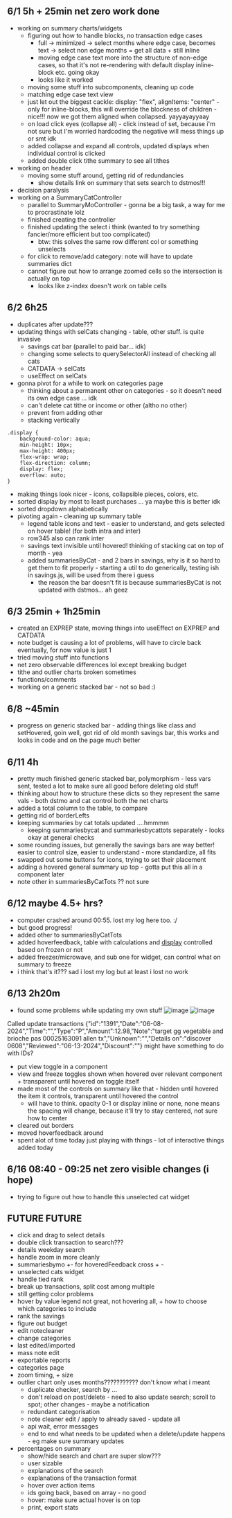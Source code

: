 ## 6/1 5h + 25min net zero work done
* working on summary charts/widgets
  * figuring out how to handle blocks, no transaction edge cases
    * full -> minimized -> select months where edge case, becomes text -> select non edge months = get all data + still inline
    * moving edge case text more into the structure of non-edge cases, so that it's not re-rendering with default display inline-block etc. going okay
    * looks like it worked
  * moving some stuff into subcomponents, cleaning up code
  * matching edge case text view
  * just let out the biggest cackle: display: "flex", alignItems: "center" - only for inline-blocks, this will override the blockness of children - nice!!! now we got them aligned when collapsed. yayyayayyaay
  * on load click eyes (collapse all) - click instead of set, because i'm not sure but I'm worried hardcoding the negative will mess things up or smt idk
  * added collapse and expand all controls, updated displays when individual control is clicked
  * added double click tithe summary to see all tithes
* working on header
  * moving some stuff around, getting rid of redundancies
    * show details link on summary that sets search to dstmos!!!
* decision paralysis
* working on a SummaryCatController
  * parallel to SummaryMoController - gonna be a big task, a way for me to procrastinate lolz
  * finished creating the controller
  * finished updating the select i think (wanted to try something fancier/more efficient but too complicated)
    * btw: this solves the same row different col or something unselects
  * for click to remove/add category: note will have to update summaries dict
  * cannot figure out how to arrange zoomed cells so the intersection is actually on top
    * looks like z-index doesn't work on table cells
## 6/2 6h25
* duplicates after update???
* updating things with selCats changing - table, other stuff. is quite invasive
  * savings cat bar (parallel to paid bar... idk)
  * changing some selects to querySelectorAll instead of checking all cats
  * CATDATA -> selCats
  * useEffect on selCats
* gonna pivot for a while to work on categories page
  * thinking about a permanent other on categories - so it doesn't need its own edge case ... idk
  * can't delete cat tithe or income or other (altho no other)
  * prevent from adding other
  * stacking vertically
```
.display {
    background-color: aqua;
    min-height: 10px;
    max-height: 400px;
    flex-wrap: wrap;
    flex-direction: column;
    display: flex;
    overflow: auto;
}
```
  * making things look nicer - icons, collapsible pieces, colors, etc.
  * sorted display by most to least purchases ... ya maybe this is better idk
  * sorted dropdown alphabetically
* pivoting again - cleaning up summary table
  * legend table icons and text - easier to understand, and gets selected on hover table! (for both intra and inter)
  * row345 also can rank inter
  * savings text invisible until hovered! thinking of stacking cat on top of month - yea
  * added summariesByCat - and 2 bars in savings, why is it so hard to get them to fit properly - starting a util to do generically, testing ish in savings.js, will be used from there i guess
    * the reason the bar doesn't fit is because summariesByCat is not updated with dstmos... ah geez

## 6/3 25min + 1h25min
* created an EXPREP state, moving things into useEffect on EXPREP and CATDATA
* note budget is causing a lot of problems, will have to circle back eventually, for now value is just 1
* tried moving stuff into functions
* net zero observable differences lol except breaking budget
* tithe and outlier charts broken sometimes
* functions/comments
* working on a generic stacked bar - not so bad :)
## 6/8 ~45min
* progress on generic stacked bar - adding things like class and setHovered, goin well, got rid of old month savings bar, this works and looks in code and on the page much better
## 6/11 4h
* pretty much finished generic stacked bar, polymorphism - less vars sent, tested a lot to make sure all good before deleting old stuff
* thinking about how to structure these dicts so they represent the same vals - both dstmo and cat control both the net charts
* added a total column to the table, to compare
* getting rid of borderLefts
* keeping summaries by cat totals updated ....hmmmm
  * keeping summariesbycat and summariesbycattots separately - looks okay at general checks
* some rounding issues, but generally the savings bars are way better! easier to control size, easier to understand - more standardize, all fits
* swapped out some buttons for icons, trying to set their placement
* adding a hovered general summary up top - gotta put this all in a component later
* note other in summariesByCatTots ?? not sure
## 6/12 maybe 4.5+ hrs?
* computer crashed around 00:55. lost my log here too. :/
* but good progress!
* added other to summariesByCatTots
* added hoverfeedback, table with calculations and [display](https://stackoverflow.com/questions/6297591/how-to-invert-transpose-the-rows-and-columns-of-an-html-table) controlled based on frozen or not
* added freezer/microwave, and sub one for widget, can control what on summary to freeze
* i think that's it??? sad i lost my log but at least i lost no work
## 6/13 2h20m
* found some problems while updating my own stuff
![image](https://github.com/wenyaoxue/expensereportutils/assets/119467979/3be2152f-50bb-4ecd-baa8-a008bcbf19b5)
![image](https://github.com/wenyaoxue/expensereportutils/assets/119467979/924710c5-5885-4969-be4f-e2078caa33aa)

Called update transactions
{"id":"1391","Date":"06-08-2024","Time":"","Type":"P","Amount":12.98,"Note":"target gg vegetable and brioche pas 00025163091 allen tx","Unknown":"","Details on":"discover 0608","Reviewed":"06-13-2024","Discount":""}
might have something to do with IDs?
* put view toggle in a component
* view and freeze toggles shown when hovered over relevant component + transparent until hovered on toggle itself
* made most of the controls on summary like that - hidden until hovered the item it controls, transparent until hovered the control
  * will have to think. opacity 0-1 or display inline or none, none means the spacing will change, because it'll try to stay centered, not sure how to center
* cleared out borders
* moved hoverfeedback around
* spent alot of time today just playing with things - lot of interactive things added today
## 6/16 08:40 - 09:25 net zero visible changes (i hope)
* trying to figure out how to handle this unselected cat widget
## FUTURE FUTURE
* click and drag to select details
* double click transaction to search???
* details weekday search
* handle zoom in more cleanly
* summariesbymo +- for hoveredFeedback cross + -
* unselected cats widget
* handle tied rank
* break up transactions, split cost among multiple
* still getting color problems
* hover by value legend not great, not hovering all, + how to choose which categories to include
* rank the savings
* figure out budget
* edit notecleaner
* change categories
* last edited/imported
* mass note edit
* exportable reports
* categories page
* zoom timing, + size
* outlier chart only uses months??????????? don't know what i meant
  * duplicate checker, search by ...
  * don't reload on post/delete - need to also update search; scroll to spot; other changes - maybe a notification
  * redundant categorisation
  * note cleaner edit / apply to already saved - update all
  * api wait, error messages
  * end to end what needs to be updated when a delete/update happens - eg make sure summary updates
* percentages on summary
  * show/hide search and chart are super slow???
  * user sizable
  * explanations of the search
  * explanations of the transaction format
  * hover over action items
  * ids going back, based on array - no good
  * hover: make sure actual hover is on top
  * print, export stats
